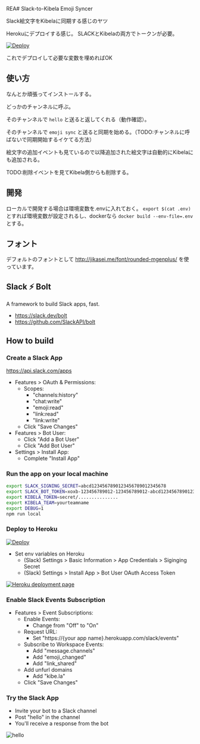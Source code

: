 REA# Slack-to-Kibela Emoji Syncer

Slack絵文字をKibelaに同期する感じのヤツ

Herokuにデプロイする感じ。
SLACKとKibelaの両方でトークンが必要。

[![Deploy](https://www.herokucdn.com/deploy/button.svg)](https://heroku.com/deploy?template=https://github.com/kounoike/slack-to-kibela-emoji-syncer/tree/master)

これでデプロイして必要な変数を埋めればOK

## 使い方

なんとか頑張ってインストールする。

どっかのチャンネルに呼ぶ。

そのチャンネルで `hello` と送ると返してくれる（動作確認）。

そのチャンネルで `emoji sync` と送ると同期を始める。（TODO:チャンネルに呼ばないで同期開始するイケてる方法）

絵文字の追加イベントも見ているので以降追加された絵文字は自動的にKibelaにも追加される。

TODO:削除イベントを見てKibela側からも削除する。

## 開発

ローカルで開発する場合は環境変数を.envに入れておく。 `export $(cat .env)`とすれば環境変数が設定されるし、dockerなら `docker build --env-file=.env` とする。

## フォント

デフォルトのフォントとして http://jikasei.me/font/rounded-mgenplus/ を使っています。

## Slack ⚡️ Bolt

A framework to build Slack apps, fast.

* https://slack.dev/bolt
* https://github.com/SlackAPI/bolt

## How to build

### Create a Slack App

https://api.slack.com/apps

* Features > OAuth & Permissions:
  * Scopes:
    * "channels:history"
    * "chat:write"
    * "emoji:read"
    * "link:read"
    * "link:write"
  * Click "Save Changes"
* Features > Bot User:
  * Click "Add a Bot User"
  * Click "Add Bot User"
* Settings > Install App:
  * Complete "Install App"

### Run the app on your local machine

```bash
export SLACK_SIGNING_SECRET=abcd1234567890123456789012345678
export SLACK_BOT_TOKEN=xoxb-123456789012-123456789012-abcd12345678901234567890
export KIBELA_TOKEN=secret/...............
export KIBELA_TEAM=yourteamname
export DEBUG=1
npm run local
```

### Deploy to Heroku

[![Deploy](https://www.herokucdn.com/deploy/button.svg)](https://heroku.com/deploy?template=https://github.com/seratch/bolt-on-heroku/tree/master)

* Set env variables on Heroku
  * (Slack) Settings > Basic Information > App Credentials > Siginging Secret
  * (Slack) Settings > Install App > Bot User OAuth Access Token

[![Heroku deployment page](https://raw.githubusercontent.com/seratch/bolt-on-heroku/master/deploy_to_heroku.png)](https://heroku.com/deploy?template=https://github.com/seratch/bolt-on-heroku/tree/master)

### Enable Slack Events Subscription

* Features > Event Subscriptions:
  * Enable Events:
    * Change from "Off" to "On"
  * Request URL:
    * Set "https://{your app name}.herokuapp.com/slack/events"
  * Subscribe to Workspace Events:
    * Add "message.channels"
    * Add "emoji_changed"
    * Add "link_shared"
  * Add unfurl domains
    * Add "kibe.la"
  * Click "Save Changes"

### Try the Slack App

* Invite your bot to a Slack channel
* Post "hello" in the channel
* You'll receive a response from the bot

![hello](https://raw.githubusercontent.com/seratch/bolt-on-heroku/master/hello.png)

